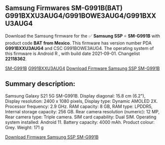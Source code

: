 <h2>Samsung Firmwares SM-G991B(BAT) G991BXXU3AUG4/G991BOWE3AUG4/G991BXXU3AUG4</h2>
Download the Samsung firmware for the ✅ <strong>Samsung SSP </strong> ⭐ <strong>SM-G991B</strong> with product code <strong>BAT</strong> <strong> from Mexico</strong>. This firmware has version number PDA <strong>G991BXXU3AUG4</strong> and CSC G991BOWE3AUG4. The operating system of this firmware is Android R , with build date 2021-09-01. Changelist <strong>22118362</strong>.


[SM-G991B](https://samfirm.shop/samsung/model/SM-G991B)
[G991BXXU3AUG4](https://samfirm.shop/samsung/pda/G991BXXU3AUG4)
[Download Firmware Samsung SSP SM-G991B](https://samfirm.shop/samsung/firmware/452092)
<h2>Summary description:</h2>
<p>Samsung Galaxy S21 5G SM-G991B. Display diagonal: 15.8 cm (6.2"), Display resolution: 2400 x 1080 pixels, Display type: Dynamic AMOLED 2X. Processor frequency: 2.9 GHz. RAM capacity: 8 GB, RAM type: LPDDR5, Internal storage capacity: 256 GB. Rear camera resolution (numeric): 12 MP, Rear camera type: Triple camera. SIM card capability: Dual SIM. Operating system installed: Android 11. Battery capacity: 4000 mAh. Product colour: Grey. Weight: 171 g</p>


[Download Firmware Samsung SSP SM-G991B](https://samfirm.shop/samsung/firmware/452092)
